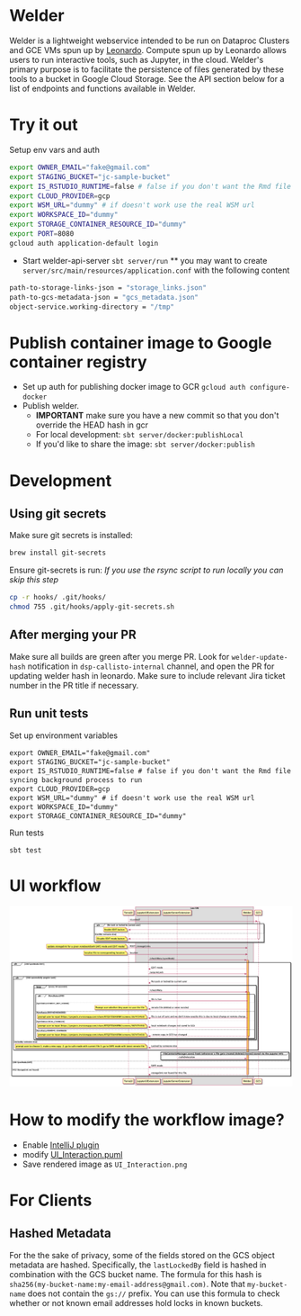 # Welder

Welder is a lightweight webservice intended to be run on Dataproc Clusters and GCE VMs spun up by [Leonardo](https://github.com/DataBiosphere/leonardo). Compute spun up by Leonardo allows users to run interactive tools, such as Jupyter, in the cloud. Welder's primary purpose is to facilitate the persistence of files generated by these tools to a bucket in Google Cloud Storage. See the API section below for a list of endpoints and functions available in Welder.

# Try it out

Setup env vars and auth
```bash
export OWNER_EMAIL="fake@gmail.com"
export STAGING_BUCKET="jc-sample-bucket"
export IS_RSTUDIO_RUNTIME=false # false if you don't want the Rmd file syncing background process to run
export CLOUD_PROVIDER=gcp
export WSM_URL="dummy" # if doesn't work use the real WSM url
export WORKSPACE_ID="dummy"
export STORAGE_CONTAINER_RESOURCE_ID="dummy"
export PORT=8080
gcloud auth application-default login
```

* Start welder-api-server `sbt server/run`
** you may want to create `server/src/main/resources/application.conf` with the following content
```bash
path-to-storage-links-json = "storage_links.json"
path-to-gcs-metadata-json = "gcs_metadata.json"
object-service.working-directory = "/tmp"
```


# Publish container image to Google container registry
* Set up auth for publishing docker image to GCR
`gcloud auth configure-docker`
* Publish welder. 
   * **IMPORTANT** make sure you have a new commit so that you don't override the HEAD hash in gcr
   * For local development: `sbt server/docker:publishLocal`
   * If you'd like to share the image:  `sbt server/docker:publish` 

# Development

## Using git secrets
Make sure git secrets is installed:
```bash
brew install git-secrets
```
Ensure git-secrets is run:
<i>If you use the rsync script to run locally you can skip this step</i>
```bash
cp -r hooks/ .git/hooks/
chmod 755 .git/hooks/apply-git-secrets.sh
```

## After merging your PR
Make sure all builds are green after you merge PR. Look for `welder-update-hash` notification in `dsp-callisto-internal` channel, and open the PR for updating welder hash in leonardo. Make sure to include relevant Jira ticket number in the PR title if necessary.

## Run unit tests
Set up environment variables
```
export OWNER_EMAIL="fake@gmail.com"
export STAGING_BUCKET="jc-sample-bucket"
export IS_RSTUDIO_RUNTIME=false # false if you don't want the Rmd file syncing background process to run
export CLOUD_PROVIDER=gcp
export WSM_URL="dummy" # if doesn't work use the real WSM url
export WORKSPACE_ID="dummy"
export STORAGE_CONTAINER_RESOURCE_ID="dummy"
```
Run tests
```
sbt test
```

# UI workflow
![UI workflow](UI_Interaction.png)

# How to modify the workflow image?
* Enable [IntelliJ plugin](https://plugins.jetbrains.com/plugin/7017-plantuml-integration)
* modify [UI_Interaction.puml](server/src/main/resources/UI_Interaction.puml)
* Save rendered image as `UI_Interaction.png`

# For Clients

## Hashed Metadata
For the the sake of privacy, some of the fields stored on the GCS object metadata are hashed. Specifically, the `lastLockedBy` field is hashed in combination with the GCS bucket name. The formula for this hash is `sha256(my-bucket-name:my-email-address@gmail.com)`. Note that `my-bucket-name` does not contain the `gs://` prefix. You can use this formula to check whether or not known email addresses hold locks in known buckets.
